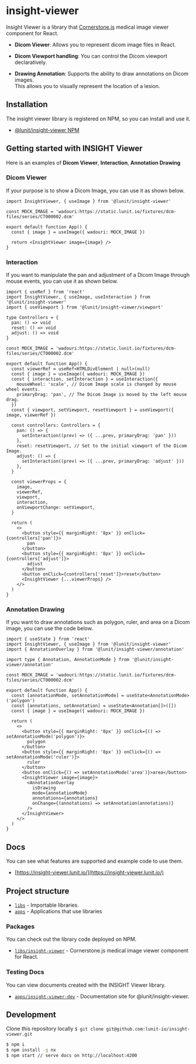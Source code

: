 # insight-viewer

Insight Viewer is a library that [Cornerstone.js](https://github.com/cornerstonejs/cornerstone) medical image viewer component for React.

- **Dicom Viewer**: Allows you to represent dicom image files in React.

- **Dicom Viewport handling**: You can control the Dicom viewport declaratively.

- **Drawing Annotation**: Supports the ability to draw annotations on Dicom images. <br />
  This allows you to visually represent the location of a lesion.

## Installation

The insight viewer library is registered on NPM, so you can install and use it.

- [@lunit/insight-viewer NPM](https://www.npmjs.com/package/@lunit/insight-viewer)

## Getting started with INSIGHT Viewer

Here is an examples of **Dicom Viewer**, **Interaction**, **Annotation Drawing**

### Dicom Viewer

If your purpose is to show a Dicom Image, you can use it as shown below.

```tsx
import InsightViewer, { useImage } from '@lunit/insight-viewer'

const MOCK_IMAGE = 'wadouri:https://static.lunit.io/fixtures/dcm-files/series/CT000002.dcm'

export default function App() {
  const { image } = useImage({ wadouri: MOCK_IMAGE })

  return <InsightViewer image={image} />
}
```

### Interaction

If you want to manipulate the pan and adjustment of a Dicom Image through mouse events, you can use it as shown below.

```tsx
import { useRef } from 'react'
import InsightViewer, { useImage, useInteraction } from '@lunit/insight-viewer'
import { useViewport } from '@lunit/insight-viewer/viewport'

type Controllers = {
  pan: () => void
  reset: () => void
  adjust: () => void
}

const MOCK_IMAGE = 'wadouri:https://static.lunit.io/fixtures/dcm-files/series/CT000002.dcm'

export default function App() {
  const viewerRef = useRef<HTMLDivElement | null>(null)
  const { image } = useImage({ wadouri: MOCK_IMAGE })
  const { interaction, setInteraction } = useInteraction({
    mouseWheel: 'scale', // Dicom Image scale is changed by mouse wheel events.
    primaryDrag: 'pan', // The Dicom Image is moved by the left mouse drag.
  })
  const { viewport, setViewport, resetViewport } = useViewport({ image, viewerRef })

  const controllers: Controllers = {
    pan: () => {
      setInteraction((prev) => ({ ...prev, primaryDrag: 'pan' }))
    },
    reset: resetViewport, // Set to the initial viewport of the Dicom Image.
    adjust: () => {
      setInteraction((prev) => ({ ...prev, primaryDrag: 'adjust' }))
    },
  }

  const viewerProps = {
    image,
    viewerRef,
    viewport,
    interaction,
    onViewportChange: setViewport,
  }

  return (
    <>
      <button style={{ marginRight: '8px' }} onClick={controllers['pan']}>
        pan
      </button>
      <button style={{ marginRight: '8px' }} onClick={controllers['adjust']}>
        adjust
      </button>
      <button onClick={controllers['reset']}>reset</button>
      <InsightViewer {...viewerProps} />
    </>
  )
}
```

### Annotation Drawing

If you want to draw annotations such as polygon, ruler, and area on a Dicom image, you can use the code below.

```tsx
import { useState } from 'react'
import InsightViewer, { useImage } from '@lunit/insight-viewer'
import { AnnotationOverlay } from '@lunit/insight-viewer/annotation'

import type { Annotation, AnnotationMode } from '@lunit/insight-viewer/annotation'

const MOCK_IMAGE = 'wadouri:https://static.lunit.io/fixtures/dcm-files/series/CT000002.dcm'

export default function App() {
  const [annotationMode, setAnnotationMode] = useState<AnnotationMode>('polygon')
  const [annotations, setAnnotation] = useState<Annotation[]>([])
  const { image } = useImage({ wadouri: MOCK_IMAGE })

  return (
    <>
      <button style={{ marginRight: '8px' }} onClick={() => setAnnotationMode('polygon')}>
        polygon
      </button>
      <button style={{ marginRight: '8px' }} onClick={() => setAnnotationMode('ruler')}>
        ruler
      </button>
      <button onClick={() => setAnnotationMode('area')}>area</button>
      <InsightViewer image={image}>
        <AnnotationOverlay
          isDrawing
          mode={annotationMode}
          annotations={annotations}
          onChange={(annotations) => setAnnotation(annotations)}
        />
      </InsightViewer>
    </>
  )
}
```

## Docs

You can see what features are supported and example code to use them.

- [https://insight-viewer.lunit.io/](https://insight-viewer.lunit.io/)

## Project structure

- [`libs`](./libs) - Importable libraries.
- [`apps`](./apps) - Applications that use libraries

### Packages

You can check out the library code deployed on NPM.

- [`libs/insight-viewer`](./libs/insight-viewer) - Cornerstone.js medical image viewer component for React.

### Testing Docs

You can view documents created with the INSIGHT Viewer library.

- [`apps/insight-viewer-dev`](./apps/insight-viewer-dev) - Documentation site for @lunit/insight-viewer.

## Development

Clone this repository locally `$ git clone git@github.com:lunit-io/insight-viewer.git`

```sh
$ npm i
$ npm install -g nx
$ npm start // serve docs on http://localhost:4200
```
